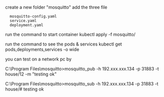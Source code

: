 create a new folder "mosquitto" 
add the three file
```
  mosquitto-config.yaml 
  service.yaml 
  deployment.yaml
``` 
run the command to start container
kubectl apply -f mosquitto/ 

run the command to see the pods & services
kubectl get pods,deployments,services -o wide

you can test on a network pc by

C:\Program Files\mosquitto>mosquitto_pub -h 192.xxx.xxx.134 -p 31883 -t house/12 -m "testing ok"

C:\Program Files\mosquitto>mosquitto_sub -h 192.xxx.xxx.134 -p 31883 -t house/#
testing ok

